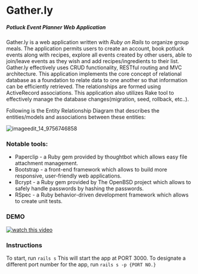 # Gather.ly
##### Potluck Event Planner Web Application

Gather.ly is a web application written with *Ruby on Rails* to organize group meals. The application permits users to create an account, book potluck events along with recipes, explore all events created by other users, able to join/leave events as they wish and add recipes/ingredients to their list. Gather.ly effectively uses CRUD functionality, RESTful routing and MVC architecture. This application implements the core concept of relational database as a foundation to relate data to one another so that information can be efficiently retrieved. The relationships are formed using ActiveRecord associations. This application also utilizes Rake tool to effectively manage the database changes(migration, seed, rollback, etc..).

Following is the Entity Relationship Diagram that describes the entities/models and associations between these entities:

![imageedit_14_9756746858](https://user-images.githubusercontent.com/24445922/39903751-c53a6c94-54a2-11e8-9194-37f5a0e467b9.png)

### Notable tools:
* Paperclip - a Ruby gem provided by thoughtbot which allows easy file attachment management.
* Bootstrap - a front-end framework which allows to build more responsive, user-friendly web applications.
* Bcrypt - a Ruby gem provided by The OpenBSD project which allows to safely handle passwords by hashing the passwords.
* RSpec - a Ruby behavior-driven development framework which allows to create unit tests.

### DEMO
[![watch this video](https://img.youtube.com/vi/1hjnR8uRFDg/0.jpg)](https://www.youtube.com/watch?v=1hjnR8uRFDg&feature=youtu.be)

### Instructions

To start, run ```rails s``` This will start the app at PORT 3000. To designate a different port number for the app, run ```rails s -p {PORT NO.}```
